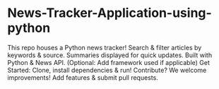 # News-Tracker-Application-using-python
This repo houses a Python news tracker!  Search &amp; filter articles by keywords &amp; source.  Summaries displayed for quick updates.  Built with Python &amp; News API.  (Optional: Add framework used if applicable)  Get Started: Clone, install dependencies &amp; run!  Contribute? We welcome improvements! Add features &amp; submit pull requests.
